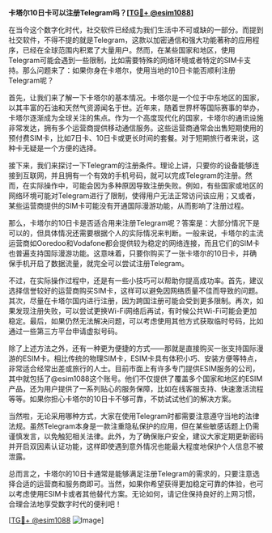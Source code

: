 **卡塔尔10日卡可以注册Telegram吗？[[TG💪+ @esim1088](https://t.me/s/esim1088)]**

在当今这个数字化时代，社交软件已经成为我们生活中不可或缺的一部分。而提到社交软件，不得不提的就是Telegram，这款以加密通信和强大功能著称的应用程序，已经在全球范围内积累了大量用户。然而，在某些国家和地区，使用Telegram可能会遇到一些限制，比如需要特殊的网络环境或者特定的SIM卡支持。那么问题来了：如果你身在卡塔尔，使用当地的10日卡能否顺利注册Telegram呢？

首先，让我们来了解一下卡塔尔的基本情况。卡塔尔是一个位于中东地区的国家，以其丰富的石油和天然气资源闻名于世。近年来，随着世界杯等国际赛事的举办，卡塔尔逐渐成为全球关注的焦点。作为一个高度现代化的国家，卡塔尔的通讯设施非常发达，拥有多个运营商提供移动通信服务。这些运营商通常会出售短期使用的预付费SIM卡，比如7日卡、10日卡或更长时间的套餐。对于短期旅行者来说，这种卡无疑是一个方便的选择。

接下来，我们来探讨一下Telegram的注册条件。理论上讲，只要你的设备能够连接到互联网，并且拥有一个有效的手机号码，就可以完成Telegram的注册。然而，在实际操作中，可能会因为多种原因导致注册失败。例如，有些国家或地区的网络环境可能对Telegram进行了限制，使得用户无法正常访问该应用；又或者，某些运营商提供的SIM卡可能没有开通国际漫游功能，从而影响了注册过程。

那么，卡塔尔的10日卡是否适合用来注册Telegram呢？答案是：大部分情况下是可以的，但具体情况还需要根据个人的实际情况来判断。一般来说，卡塔尔的主流运营商如Ooredoo和Vodafone都会提供较为稳定的网络连接，而且它们的SIM卡也普遍支持国际漫游功能。这意味着，只要你购买了一张卡塔尔的10日卡，并确保手机开启了数据流量，就完全可以尝试注册Telegram。

不过，在实际操作过程中，还是有一些小技巧可以帮助你提高成功率。首先，建议选择信誉较好的运营商购买SIM卡，这样可以避免因网络质量不佳而导致的问题。其次，尽量在卡塔尔国内进行注册，因为跨国注册可能会受到更多限制。再次，如果发现注册失败，可以尝试更换Wi-Fi网络后再试，有时候公共Wi-Fi可能会更加稳定。最后，如果仍然无法解决问题，可以考虑使用其他方式获取临时号码，比如通过一些第三方平台申请虚拟号码。

除了上述方法之外，还有一种更为便捷的方式——那就是直接购买一张支持国际漫游的ESIM卡。相比传统的物理SIM卡，ESIM卡具有体积小巧、安装方便等特点，非常适合经常出差或旅行的人士。目前市面上有许多专门提供ESIM服务的公司，其中就包括了@esim1088这个账号。他们不仅提供了覆盖多个国家和地区的ESIM产品，还为用户提供了一系列贴心的服务保障，比如在线客服支持、快速激活流程等等。如果你担心卡塔尔的10日卡不够可靠，不妨试试他们的解决方案。

当然啦，无论采用哪种方式，大家在使用Telegram时都需要注意遵守当地的法律法规。虽然Telegram本身是一款注重隐私保护的应用，但在某些敏感话题上仍需谨慎发言，以免触犯相关法律。此外，为了确保账户安全，建议大家定期更新密码并开启双因素认证功能，这样即使遇到意外情况也能最大程度地保护个人信息不被泄露。

总而言之，卡塔尔的10日卡通常是能够满足注册Telegram的需求的，只要注意选择合适的运营商和服务商即可。当然，如果你希望获得更加稳定可靠的体验，也可以考虑使用ESIM卡或者其他替代方案。无论如何，请记住保持良好的上网习惯，合理合法地享受数字时代的便利吧！

[[TG💪+ @esim1088](https://t.me/s/esim1088) ![Image](https://i.postimg.cc/4NQfJmqS/Snipaste-2025-05-13-00-14-12.png)]